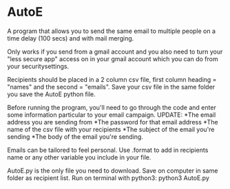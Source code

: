 # AutoE
A program that allows you to send the same email to multiple people on a time delay (100 secs) and with mail merging.

Only works if you send from a gmail account and you also need to turn your "less secure app" access on in your gmail account which you can do from your securitysettings. 

Recipients should be placed in a 2 column csv file, first column heading = "names" and the second = "emails".  Save your csv file in the same folder you save the AutoE python file.  

Before running the program, you'll need to go through the code and enter some information particular to your email campaign. UPDATE:
        *The email address you are sending from
        *The password for that email address
        *The name of the csv file with your recipients
        *The subject of the email you're sending
        *The body of the email you're sending.

Emails can be tailored to feel personal.  Use .format to add in recipients name or any other variable you include in your file.

AutoE.py is the only file you need to download.  Save on computer in same folder as recipient list. Run on terminal with python3:  python3 AutoE.py


